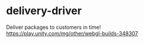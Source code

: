 # delivery-driver
Deliver packages to customers in time!
https://play.unity.com/mg/other/webgl-builds-348307
